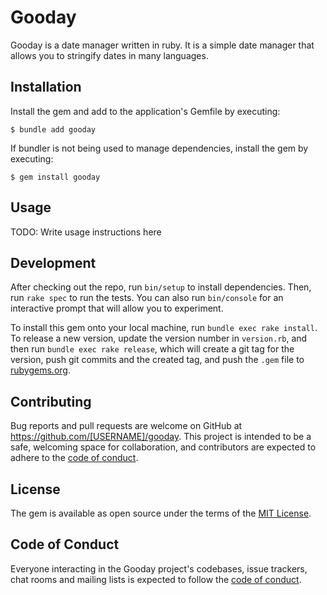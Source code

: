 # Gooday

Gooday is a date manager written in ruby. It is a simple date manager that allows you to stringify dates in many languages. 
 
## Installation

Install the gem and add to the application's Gemfile by executing:

    $ bundle add gooday

If bundler is not being used to manage dependencies, install the gem by executing:

    $ gem install gooday

## Usage

TODO: Write usage instructions here

## Development

After checking out the repo, run `bin/setup` to install dependencies. Then, run `rake spec` to run the tests. You can also run `bin/console` for an interactive prompt that will allow you to experiment.

To install this gem onto your local machine, run `bundle exec rake install`. To release a new version, update the version number in `version.rb`, and then run `bundle exec rake release`, which will create a git tag for the version, push git commits and the created tag, and push the `.gem` file to [rubygems.org](https://rubygems.org).

## Contributing

Bug reports and pull requests are welcome on GitHub at https://github.com/[USERNAME]/gooday. This project is intended to be a safe, welcoming space for collaboration, and contributors are expected to adhere to the [code of conduct](https://github.com/[USERNAME]/gooday/blob/main/CODE_OF_CONDUCT.md).

## License

The gem is available as open source under the terms of the [MIT License](https://opensource.org/licenses/MIT).

## Code of Conduct

Everyone interacting in the Gooday project's codebases, issue trackers, chat rooms and mailing lists is expected to follow the [code of conduct](https://github.com/[USERNAME]/gooday/blob/main/CODE_OF_CONDUCT.md).
